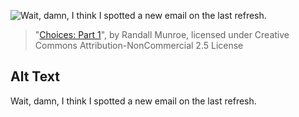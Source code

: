 ![Wait, damn, I think I spotted a new email on the last refresh.](https://imgs.xkcd.com/comics/choices_part_1.jpg)
> "[Choices: Part 1](https://xkcd.com/264/)", by Randall Munroe, licensed under Creative Commons Attribution-NonCommercial 2.5 License

## Alt Text
Wait, damn, I think I spotted a new email on the last refresh.
